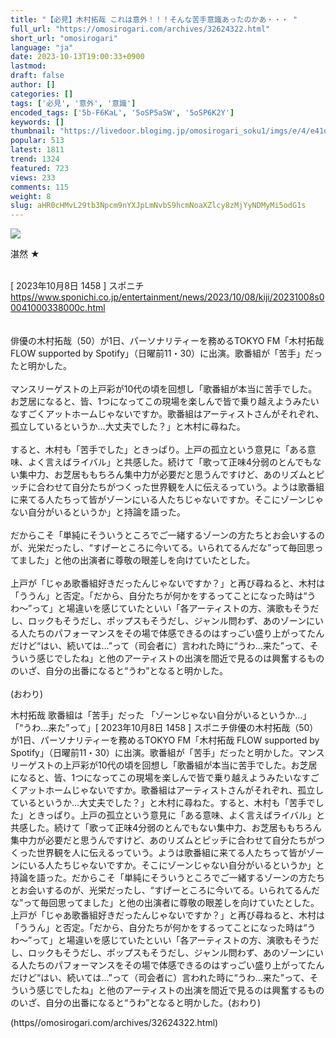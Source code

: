 ```yaml
---
title: "【必見】木村拓哉 これは意外！！！そんな苦手意識あったのかあ・・・ "
full_url: "https://omosirogari.com/archives/32624322.html"
short_url: "omosirogari"
language: "ja"
date: 2023-10-13T19:00:33+0900
lastmod: 
draft: false
author: []
categories: []
tags: ['必見', '意外', '意識']
encoded_tags: ['5b-F6KaL', '5oSP5aSW', '5oSP6K2Y']
keywords: []
thumbnail: "https://livedoor.blogimg.jp/omosirogari_soku1/imgs/e/4/e41d0a34.jpg"
popular: 513
latest: 1811
trend: 1324
featured: 723
views: 233
comments: 115
weight: 8
slug: aHR0cHMvL29tb3Npcm9nYXJpLmNvbS9hcmNoaXZlcy8zMjYyNDMyMi5odG1s
---
```


![](https://livedoor.blogimg.jp/omosirogari_soku1/imgs/e/4/e41d0a34.jpg)

<div><p>湛然 ★ </p><br> [ 2023年10月8日 1458 ] スポニチ <br> <a target='_blank' href='https//www.sponichi.co.jp/entertainment/news/2023/10/08/kiji/20231008s00041000338000c.html'>https//www.sponichi.co.jp/entertainment/news/2023/10/08/kiji/20231008s00041000338000c.html</a> <br> <br> <br> 俳優の木村拓哉（50）が1日、パーソナリティーを務めるTOKYO FM「木村拓哉 FLOW supported by Spotify」（日曜前11・30）に出演。歌番組が「苦手」だったと明かした。 <br> <br> マンスリーゲストの上戸彩が10代の頃を回想し「歌番組が本当に苦手でした。お芝居になると、皆、1つになってこの現場を楽しんで皆で乗り越えようみたいなすごくアットホームじゃないですか。歌番組はアーティストさんがそれぞれ、孤立しているというか…大丈夫でした？」と木村に尋ねた。 <br> <br> すると、木村も「苦手でした」ときっぱり。上戸の孤立という意見に「ある意味、よく言えばライバル」と共感した。続けて「歌って正味4分弱のとんでもない集中力、お芝居ももちろん集中力が必要だと思うんですけど、あのリズムとピッチに合わせて自分たちがつくった世界観を人に伝えるっていう。ようは歌番組に来てる人たちって皆がゾーンにいる人たちじゃないですか。そこにゾーンじゃない自分がいるというか」と持論を語った。 <br> <br> だからこそ「単純にそういうところでご一緒するゾーンの方たちとお会いするのが、光栄だったし、“すげーところに今いてる。いられてるんだな”って毎回思ってました」と他の出演者に尊敬の眼差しを向けていたとした。 <br> <br> 上戸が「じゃあ歌番組好きだったんじゃないですか？」と再び尋ねると、木村は「ううん」と否定。「だから、自分たちが何かをするってことになった時は“うわ〜”って」と場違いを感じていたといい「各アーティストの方、演歌もそうだし、ロックもそうだし、ポップスもそうだし、ジャンル問わず、あのゾーンにいる人たちのパフォーマンスをその場で体感できるのはすっごい盛り上がってたんだけど“はい、続いては…”って（司会者に）言われた時に“うわ…来た”って、そういう感じでしたね」と他のアーティストの出演を間近で見るのは興奮するもののいざ、自分の出番になると“うわ”となると明かした。 <br> <br> (おわり)<p>木村拓哉 歌番組は「苦手」だった 「ゾーンじゃない自分がいるというか…」「“うわ…来た”って」[ 2023年10月8日 1458 ] スポニチ俳優の木村拓哉（50）が1日、パーソナリティーを務めるTOKYO FM「木村拓哉 FLOW supported by Spotify」（日曜前11・30）に出演。歌番組が「苦手」だったと明かした。マンスリーゲストの上戸彩が10代の頃を回想し「歌番組が本当に苦手でした。お芝居になると、皆、1つになってこの現場を楽しんで皆で乗り越えようみたいなすごくアットホームじゃないですか。歌番組はアーティストさんがそれぞれ、孤立しているというか…大丈夫でした？」と木村に尋ねた。すると、木村も「苦手でした」ときっぱり。上戸の孤立という意見に「ある意味、よく言えばライバル」と共感した。続けて「歌って正味4分弱のとんでもない集中力、お芝居ももちろん集中力が必要だと思うんですけど、あのリズムとピッチに合わせて自分たちがつくった世界観を人に伝えるっていう。ようは歌番組に来てる人たちって皆がゾーンにいる人たちじゃないですか。そこにゾーンじゃない自分がいるというか」と持論を語った。だからこそ「単純にそういうところでご一緒するゾーンの方たちとお会いするのが、光栄だったし、“すげーところに今いてる。いられてるんだな”って毎回思ってました」と他の出演者に尊敬の眼差しを向けていたとした。上戸が「じゃあ歌番組好きだったんじゃないですか？」と再び尋ねると、木村は「ううん」と否定。「だから、自分たちが何かをするってことになった時は“うわ〜”って」と場違いを感じていたといい「各アーティストの方、演歌もそうだし、ロックもそうだし、ポップスもそうだし、ジャンル問わず、あのゾーンにいる人たちのパフォーマンスをその場で体感できるのはすっごい盛り上がってたんだけど“はい、続いては…”って（司会者に）言われた時に“うわ…来た”って、そういう感じでしたね」と他のアーティストの出演を間近で見るのは興奮するもののいざ、自分の出番になると“うわ”となると明かした。(おわり)</p></div>

(https//omosirogari.com/archives/32624322.html)
